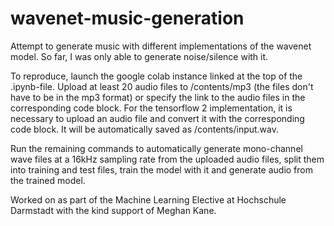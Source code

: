 # wavenet-music-generation

Attempt to generate music with different implementations of the wavenet model.
So far, I was only able to generate noise/silence with it.

To reproduce, launch the google colab instance linked at the top of the .ipynb-file.
Upload at least 20 audio files to /contents/mp3 (the files don't have to be in the mp3 format) or specify the link to the audio files in the corresponding code block.
For the tensorflow 2 implementation, it is necessary to upload an audio file and convert it with the corresponding code block. It will be automatically saved as  /contents/input.wav.

Run the remaining commands to automatically generate mono-channel wave files at a 16kHz sampling rate from the uploaded audio files, split them into training and test files, train the model with it and generate audio from the trained model.


Worked on as part of the Machine Learning Elective at Hochschule Darmstadt with the kind support of Meghan Kane.
